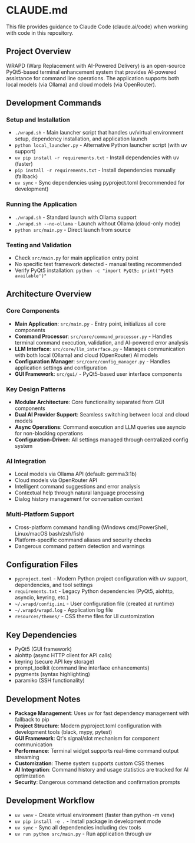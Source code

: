 # CLAUDE.md

This file provides guidance to Claude Code (claude.ai/code) when working with code in this repository.

## Project Overview

WRAPD (Warp Replacement with AI-Powered Delivery) is an open-source PyQt5-based terminal enhancement system that provides AI-powered assistance for command line operations. The application supports both local models (via Ollama) and cloud models (via OpenRouter).

## Development Commands

### Setup and Installation
- `./wrapd.sh` - Main launcher script that handles uv/virtual environment setup, dependency installation, and application launch
- `python local_launcher.py` - Alternative Python launcher script (with uv support)
- `uv pip install -r requirements.txt` - Install dependencies with uv (faster)
- `pip install -r requirements.txt` - Install dependencies manually (fallback)
- `uv sync` - Sync dependencies using pyproject.toml (recommended for development)

### Running the Application
- `./wrapd.sh` - Standard launch with Ollama support
- `./wrapd.sh --no-ollama` - Launch without Ollama (cloud-only mode)
- `python src/main.py` - Direct launch from source

### Testing and Validation
- Check `src/main.py` for main application entry point
- No specific test framework detected - manual testing recommended
- Verify PyQt5 installation: `python -c "import PyQt5; print('PyQt5 available')"`

## Architecture Overview

### Core Components
- **Main Application**: `src/main.py` - Entry point, initializes all core components
- **Command Processor**: `src/core/command_processor.py` - Handles terminal command execution, validation, and AI-powered error analysis
- **LLM Interface**: `src/core/llm_interface.py` - Manages communication with both local (Ollama) and cloud (OpenRouter) AI models
- **Configuration Manager**: `src/core/config_manager.py` - Handles application settings and configuration
- **GUI Framework**: `src/gui/` - PyQt5-based user interface components

### Key Design Patterns
- **Modular Architecture**: Core functionality separated from GUI components
- **Dual AI Provider Support**: Seamless switching between local and cloud models
- **Async Operations**: Command execution and LLM queries use asyncio for non-blocking operations
- **Configuration-Driven**: All settings managed through centralized config system

### AI Integration
- Local models via Ollama API (default: gemma3:1b)
- Cloud models via OpenRouter API
- Intelligent command suggestions and error analysis
- Contextual help through natural language processing
- Dialog history management for conversation context

### Multi-Platform Support
- Cross-platform command handling (Windows cmd/PowerShell, Linux/macOS bash/zsh/fish)
- Platform-specific command aliases and security checks
- Dangerous command pattern detection and warnings

## Configuration Files
- `pyproject.toml` - Modern Python project configuration with uv support, dependencies, and tool settings
- `requirements.txt` - Legacy Python dependencies (PyQt5, aiohttp, asyncio, keyring, etc.)
- `~/.wrapd/config.ini` - User configuration file (created at runtime)
- `~/.wrapd/wrapd.log` - Application log file
- `resources/themes/` - CSS theme files for UI customization

## Key Dependencies
- PyQt5 (GUI framework)
- aiohttp (async HTTP client for API calls)
- keyring (secure API key storage)
- prompt_toolkit (command line interface enhancements)
- pygments (syntax highlighting)
- paramiko (SSH functionality)

## Development Notes
- **Package Management**: Uses uv for fast dependency management with fallback to pip
- **Project Structure**: Modern pyproject.toml configuration with development tools (black, mypy, pytest)
- **GUI Framework**: Qt's signal/slot mechanism for component communication
- **Performance**: Terminal widget supports real-time command output streaming
- **Customization**: Theme system supports custom CSS themes
- **AI Integration**: Command history and usage statistics are tracked for AI optimization
- **Security**: Dangerous command detection and confirmation prompts

## Development Workflow
- `uv venv` - Create virtual environment (faster than python -m venv)
- `uv pip install -e .` - Install package in development mode
- `uv sync` - Sync all dependencies including dev tools
- `uv run python src/main.py` - Run application through uv